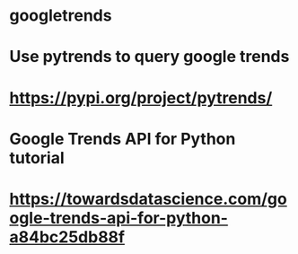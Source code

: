 # googletrends

# Use pytrends to query google trends
# https://pypi.org/project/pytrends/

# Google Trends API for Python tutorial
# https://towardsdatascience.com/google-trends-api-for-python-a84bc25db88f


 

